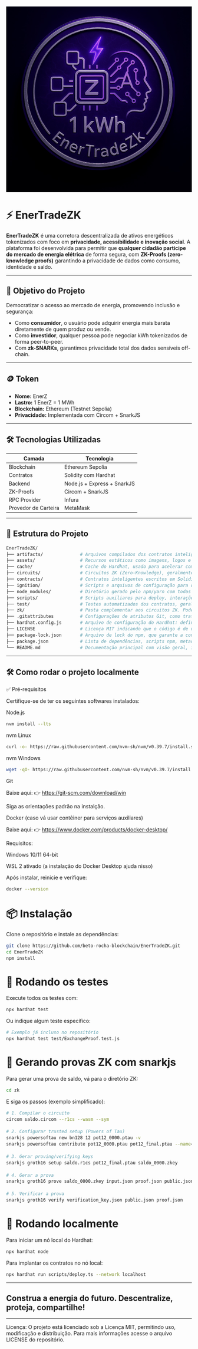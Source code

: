 ![EnerTradeZK](assets/image.jpeg)

# ⚡ EnerTradeZK

**EnerTradeZK** é uma corretora descentralizada de ativos energéticos tokenizados com foco em **privacidade, acessibilidade e inovação social**. A plataforma foi desenvolvida para permitir que **qualquer cidadão participe do mercado de energia elétrica** de forma segura, com **ZK-Proofs (zero-knowledge proofs)** garantindo a privacidade de dados como consumo, identidade e saldo.

---

## 🔋 Objetivo do Projeto

Democratizar o acesso ao mercado de energia, promovendo inclusão e segurança:
- Como **consumidor**, o usuário pode adquirir energia mais barata diretamente de quem produz ou vende.
- Como **investidor**, qualquer pessoa pode negociar kWh tokenizados de forma peer-to-peer.
- Com **zk-SNARKs**, garantimos privacidade total dos dados sensíveis off-chain.

---

## 🪙 Token

- **Nome:** EnerZ
- **Lastro:** 1 EnerZ = 1 MWh
- **Blockchain:** Ethereum (Testnet Sepolia)
- **Privacidade:** Implementada com Circom + SnarkJS

---

## 🛠️ Tecnologias Utilizadas

| Camada              | Tecnologia                             |
|---------------------|----------------------------------------|
| Blockchain          | Ethereum Sepolia                       |
| Contratos           | Solidity com Hardhat                   |
| Backend             | Node.js + Express + SnarkJS            |
| ZK-Proofs           | Circom + SnarkJS                       |
| RPC Provider        | Infura                                 |
| Provedor de Carteira| MetaMask                               |

---

## 📁 Estrutura do Projeto

```bash
EnerTradeZK/
├── artifacts/              # Arquivos compilados dos contratos inteligentes gerados pelo Hardhat (bytecode, ABIs, etc.).
├── assets/                 # Recursos estáticos como imagens, logos e ícones usados na interface ou documentação.
├── cache/                  # Cache do Hardhat, usado para acelerar compilações e execuções repetidas.
├── circuits/               # Circuitos ZK (Zero-Knowledge), geralmente escritos em linguagens como Circom. Contêm as lógicas de verificação privada.
├── contracts/              # Contratos inteligentes escritos em Solidity. Aqui estão os contratos que definem a lógica de tokenização de energia, mercado, etc.
├── ignition/               # Scripts e arquivos de configuração para o **Ignition** do Hardhat (ferramenta moderna de deploy e testes automáticos).
├── node_modules/           # Diretório gerado pelo npm/yarn com todas as dependências do projeto instaladas.
├── scripts/                # Scripts auxiliares para deploy, interações com contratos ou geração de provas ZK. Executados via Hardhat.
├── test/                   # Testes automatizados dos contratos, geralmente escritos em JavaScript ou TypeScript usando frameworks como Mocha/Chai.
├── zk/                     # Pasta complementar aos circuitos ZK. Pode conter provas geradas, verificadores, setups de trusted setup, etc.
├── .gitattributes          # Configurações de atributos Git, como tratamento de arquivos de texto e merge.
├── hardhat.config.js       # Arquivo de configuração do Hardhat: define paths, redes, compilador, plugins, etc.
├── LICENSE                 # Licença MIT indicando que o código é de uso livre com atribuição.
├── package-lock.json       # Arquivo de lock do npm, que garante a consistência das versões de dependências.
├── package.json            # Lista de dependências, scripts npm, metadados do projeto.
└── README.md               # Documentação principal com visão geral, instruções de uso, instalação e exemplos.

```

---

## 🛠️ Como rodar o projeto localmente

✅ Pré-requisitos

Certifique-se de ter os seguintes softwares instalados:

Node.js
```bash
nvm install --lts
```

nvm Linux
```bash
curl -o- https://raw.githubusercontent.com/nvm-sh/nvm/v0.39.7/install.sh | bash
```

nvm Windows
```bash
wget -qO- https://raw.githubusercontent.com/nvm-sh/nvm/v0.39.7/install.sh | bash
```

Git

Baixe aqui:
👉 https://git-scm.com/download/win

Siga as orientações padrão na instalção.

Docker (caso vá usar contêiner para serviços auxiliares)

Baixe aqui:
👉 https://www.docker.com/products/docker-desktop/

Requisitos:

Windows 10/11 64-bit

WSL 2 ativado (a instalação do Docker Desktop ajuda nisso)

Após instalar, reinicie e verifique:

```bash
docker --version
```

# 📦 Instalação
Clone o repositório e instale as dependências:

```bash
git clone https://github.com/beto-rocha-blockchain/EnerTradeZK.git
cd EnerTradeZK
npm install
```

# 🧪 Rodando os testes

Execute todos os testes com:

```bash
npx hardhat test
```

Ou indique algum teste específico:

```bash
# Exemplo já incluso no repositório
npx hardhat test test/ExchangeProof.test.js
```

# 📜 Gerando provas ZK com snarkjs

Para gerar uma prova de saldo, vá para o diretório ZK:

```bash
cd zk
```

E siga os passos (exemplo simplificado):

```bash
# 1. Compilar o circuito
circom saldo.circom --r1cs --wasm --sym

# 2. Configurar trusted setup (Powers of Tau)
snarkjs powersoftau new bn128 12 pot12_0000.ptau -v
snarkjs powersoftau contribute pot12_0000.ptau pot12_final.ptau --name="First contribution"

# 3. Gerar proving/verifying keys
snarkjs groth16 setup saldo.r1cs pot12_final.ptau saldo_0000.zkey

# 4. Gerar a prova
snarkjs groth16 prove saldo_0000.zkey input.json proof.json public.json

# 5. Verificar a prova
snarkjs groth16 verify verification_key.json public.json proof.json
```

# 🚀 Rodando localmente

Para iniciar um nó local do Hardhat:

```bash
npx hardhat node
```

Para implantar os contratos no nó local:

```bash
npx hardhat run scripts/deploy.ts --network localhost
```

---

## Construa a energia do futuro. Descentralize, proteja, compartilhe!

---

Licença: O projeto está licenciado sob a Licença MIT, permitindo uso, modificação e distribuição. Para mais informações acesse o arquivo LICENSE do repositório.
